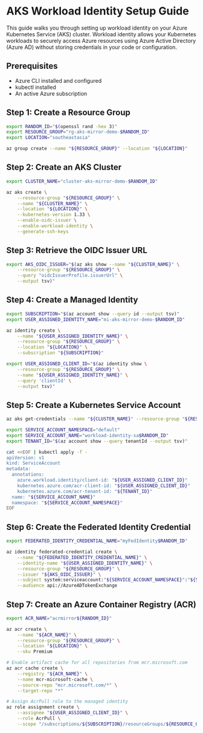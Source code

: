 # AKS Workload Identity Setup Guide

This guide walks you through setting up workload identity on your Azure Kubernetes Service (AKS) cluster. Workload identity allows your Kubernetes workloads to securely access Azure resources using Azure Active Directory (Azure AD) without storing credentials in your code or configuration.

## Prerequisites

- Azure CLI installed and configured
- kubectl installed
- An active Azure subscription

## Step 1: Create a Resource Group

```bash
export RANDOM_ID="$(openssl rand -hex 3)"
export RESOURCE_GROUP="rg-aks-mirror-demo-$RANDOM_ID"
export LOCATION="southeastasia"

az group create --name "${RESOURCE_GROUP}" --location "${LOCATION}"
```

## Step 2: Create an AKS Cluster

```bash
export CLUSTER_NAME="cluster-aks-mirror-demo-$RANDOM_ID"

az aks create \
    --resource-group "${RESOURCE_GROUP}" \
    --name "${CLUSTER_NAME}" \
    --location "${LOCATION}" \
    --kubernetes-version 1.33 \
    --enable-oidc-issuer \
    --enable-workload-identity \
    --generate-ssh-keys
```

## Step 3: Retrieve the OIDC Issuer URL

```bash
export AKS_OIDC_ISSUER="$(az aks show --name "${CLUSTER_NAME}" \
    --resource-group "${RESOURCE_GROUP}" \
    --query "oidcIssuerProfile.issuerUrl" \
    --output tsv)"
```

## Step 4: Create a Managed Identity

```bash
export SUBSCRIPTION="$(az account show --query id --output tsv)"
export USER_ASSIGNED_IDENTITY_NAME="mi-aks-mirror-demo-$RANDOM_ID"

az identity create \
    --name "${USER_ASSIGNED_IDENTITY_NAME}" \
    --resource-group "${RESOURCE_GROUP}" \
    --location "${LOCATION}" \
    --subscription "${SUBSCRIPTION}"

export USER_ASSIGNED_CLIENT_ID="$(az identity show \
    --resource-group "${RESOURCE_GROUP}" \
    --name "${USER_ASSIGNED_IDENTITY_NAME}" \
    --query 'clientId' \
    --output tsv)"
```

## Step 5: Create a Kubernetes Service Account

```bash
az aks get-credentials --name "${CLUSTER_NAME}" --resource-group "${RESOURCE_GROUP}" --overwrite-existing

export SERVICE_ACCOUNT_NAMESPACE="default"
export SERVICE_ACCOUNT_NAME="workload-identity-sa$RANDOM_ID"
export TENANT_ID="$(az account show --query tenantId --output tsv)"

cat <<EOF | kubectl apply -f -
apiVersion: v1
kind: ServiceAccount
metadata:
  annotations:
    azure.workload.identity/client-id: "${USER_ASSIGNED_CLIENT_ID}"
    kubernetes.azure.com/acr-client-id: "${USER_ASSIGNED_CLIENT_ID}"
    kubernetes.azure.com/acr-tenant-id: "${TENANT_ID}"
  name: "${SERVICE_ACCOUNT_NAME}"
  namespace: "${SERVICE_ACCOUNT_NAMESPACE}"
EOF
```

## Step 6: Create the Federated Identity Credential

```bash
export FEDERATED_IDENTITY_CREDENTIAL_NAME="myFedIdentity$RANDOM_ID"

az identity federated-credential create \
    --name "${FEDERATED_IDENTITY_CREDENTIAL_NAME}" \
    --identity-name "${USER_ASSIGNED_IDENTITY_NAME}" \
    --resource-group "${RESOURCE_GROUP}" \
    --issuer "${AKS_OIDC_ISSUER}" \
    --subject system:serviceaccount:"${SERVICE_ACCOUNT_NAMESPACE}":"${SERVICE_ACCOUNT_NAME}" \
    --audience api://AzureADTokenExchange
```

## Step 7: Create an Azure Container Registry (ACR)

```bash
export ACR_NAME="acrmirror${RANDOM_ID}"

az acr create \
    --name "${ACR_NAME}" \
    --resource-group "${RESOURCE_GROUP}" \
    --location "${LOCATION}" \
    --sku Premium

# Enable artifact cache for all repositories from mcr.microsoft.com
az acr cache create \
    --registry "${ACR_NAME}" \
    --name mcr-microsoft-cache \
    --source-repo "mcr.microsoft.com/*" \
    --target-repo "*"

# Assign AcrPull role to the managed identity
az role assignment create \
    --assignee "${USER_ASSIGNED_CLIENT_ID}" \
    --role AcrPull \
    --scope "/subscriptions/${SUBSCRIPTION}/resourceGroups/${RESOURCE_GROUP}/providers/Microsoft.ContainerRegistry/registries/${ACR_NAME}"
```
